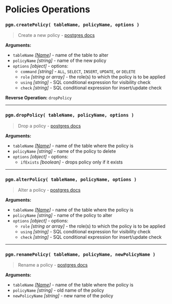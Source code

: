 # Policies Operations

### `pgm.createPolicy( tableName, policyName, options )`

> Create a new policy - [postgres docs](https://www.postgresql.org/docs/current/static/sql-createpolicy.html)

**Arguments:**

- `tableName` _[[Name](https://github.com/salsita/node-pg-migrate/blob/master/docs/migrations.md#Type)]_ - name of the table to alter
- `policyName` _[string]_ - name of the new policy
- `options` _[object]_ - options:
  - `command` _[string]_ - `ALL`, `SELECT`, `INSERT`, `UPDATE`, or `DELETE`
  - `role` _[string or array]_ - the role(s) to which the policy is to be applied
  - `using` _[string]_ - SQL conditional expression for visibility check
  - `check` _[string]_ - SQL conditional expression for insert/update check

**Reverse Operation:** `dropPolicy`

---

### `pgm.dropPolicy( tableName, policyName, options )`

> Drop a policy - [postgres docs](http://www.postgresql.org/docs/current/static/sql-droppolicy.html)

**Arguments:**

- `tableName` _[[Name](https://github.com/salsita/node-pg-migrate/blob/master/docs/migrations.md#Type)]_ - name of the table where the policy is
- `policyName` _[string]_ - name of the policy to delete
- `options` _[object]_ - options:
  - `ifExists` _[boolean]_ - drops policy only if it exists

---

### `pgm.alterPolicy( tableName, policyName, options )`

> Alter a policy - [postgres docs](https://www.postgresql.org/docs/current/static/sql-alterpolicy.html)

**Arguments:**

- `tableName` _[[Name](https://github.com/salsita/node-pg-migrate/blob/master/docs/migrations.md#Type)]_ - name of the table where the policy is
- `policyName` _[string]_ - name of the policy to alter
- `options` _[object]_ - options:
  - `role` _[string or array]_ - the role(s) to which the policy is to be applied
  - `using` _[string]_ - SQL conditional expression for visibility check
  - `check` _[string]_ - SQL conditional expression for insert/update check

---

### `pgm.renamePolicy( tableName, policyName, newPolicyName )`

> Rename a policy - [postgres docs](http://www.postgresql.org/docs/current/static/sql-alterpolicy.html)

**Arguments:**

- `tableName` _[[Name](https://github.com/salsita/node-pg-migrate/blob/master/docs/migrations.md#Type)]_ - name of the table where the policy is
- `policyName` _[string]_ - old name of the policy
- `newPolicyName` _[string]_ - new name of the policy
